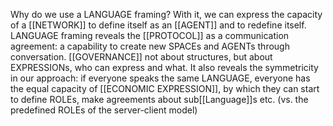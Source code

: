 Why do we use a LANGUAGE framing? With it, we can express the capacity of a [[NETWORK]] to define itself as an [[AGENT]] and to redefine itself. LANGUAGE framing reveals the [[PROTOCOL]] as a communication agreement: a capability to create new SPACEs and AGENTs through conversation. [[GOVERNANCE]] not about structures, but about EXPRESSIONs, who can express and what. It also reveals the symmetricity in our approach: if everyone speaks the same LANGUAGE, everyone has the equal capacity of [[ECONOMIC EXPRESSION]], by which they can start to define ROLEs, make agreements about sub[[Language]]s etc. (vs. the predefined ROLEs of the server-client model)